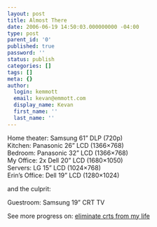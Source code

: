 ```yaml
---
layout: post
title: Almost There
date: 2006-06-19 14:50:03.000000000 -04:00
type: post
parent_id: '0'
published: true
password: ''
status: publish
categories: []
tags: []
meta: {}
author:
  login: kemmott
  email: kevan@emmott.com
  display_name: Kevan
  first_name: ''
  last_name: ''
---
```

<div class="goalentry">
<p>Home theater: Samsung 61&#8221; <span class="caps">DLP </span>(720p)<br />Kitchen: Panasonic 26&#8221; <span class="caps">LCD </span>(1366&#215;768)<br />Bedroom: Panasonic 32&#8221; <span class="caps">LCD </span>(1366&#215;768)<br />My Office: 2x Dell 20&#8221; <span class="caps">LCD </span>(1680&#215;1050)<br />Servers: <span class="caps">LG 15</span>&#8221; <span class="caps">LCD </span>(1024&#215;768)<br />Erin&#8217;s Office: Dell 19&#8221; <span class="caps">LCD </span>(1280&#215;1024)</p>
<p>and the culprit:</p>
<p>Guestroom: Samsung 19&#8221; <span class="caps">CRT TV</span></p>
</div>
<div class="goalprogresslink">See more progress on: <a href="http://www.43things.com/people/progress/kemmott?on=135507">eliminate crts from my life</a></div>
